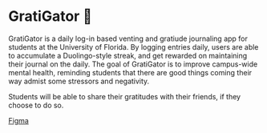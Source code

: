 # GratiGator 🐊 

GratiGator is a daily log-in based venting and gratiude journaling app for students at the University of Florida. By logging entries daily, users are able to accumulate a Duolingo-style streak, and get rewarded on maintaining their journal on the daily. The goal of GratiGator is to improve campus-wide mental health, reminding students that there are good things coming their way admist some stressors and negativity. 

Students will be able to share their gratitudes with their friends, if they choose to do so. 

[Figma](https://www.figma.com/design/2I8vPZ2oibVvAUhrjTQJ7O/graditude-journal-(swe)?node-id=0-1&t=Bp15lSVI1lcW4Dhu-1)
